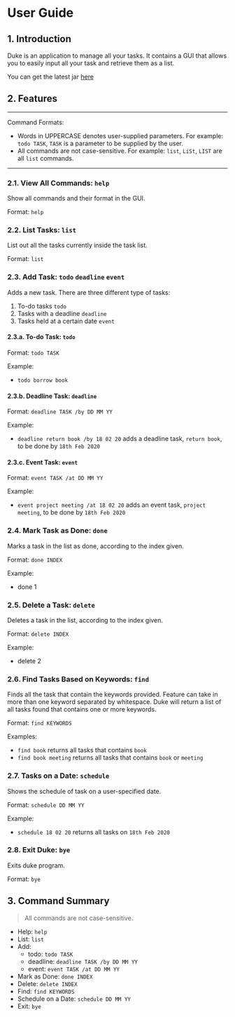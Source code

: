 # User Guide

## 1. Introduction
Duke is an application to manage all your tasks. 
It contains a GUI that allows you to easily input all your task and retrieve them as a list.

You can get the latest jar [here](https://github.com/foochifa/duke/releases)

## 2. Features 
****
Command Formats:

* Words in UPPERCASE denotes user-supplied parameters. 
For example: `todo TASK`, `TASK` is a parameter to be supplied by the user.
* All commands are not case-sensitive. For example: `list`, `LiSt`, `LIST` are all `list` commands.

****
### 2.1. View All Commands: `help`
Show all commands and their format in the GUI.

Format: `help`

### 2.2. List Tasks: `list`
List out all the tasks currently inside the task list.

Format: `list`

### 2.3. Add Task: `todo` `deadline` `event`
Adds a new task. There are three different type of tasks:

1. To-do tasks `todo`
1. Tasks with a deadline `deadline`
1. Tasks held at a certain date `event`

#### 2.3.a. To-do Task: `todo`
Format: `todo TASK`

Example:
* `todo borrow book`

#### 2.3.b. Deadline Task: `deadline`
Format: `deadline TASK /by DD MM YY`

Example:
* `deadline return book /by 18 02 20` adds a deadline task, `return book`, to be done by `18th Feb 2020`

#### 2.3.c. Event Task: `event`
Format: `event TASK /at DD MM YY`

Example:
* `event project meeting /at 18 02 20` adds an event task, `project meeting`, to be done by `18th Feb 2020`

### 2.4. Mark Task as Done: `done`
Marks a task in the list as done, according to the index given.

Format: `done INDEX`

Example:
* done 1
 
### 2.5. Delete a Task: `delete`
Deletes a task in the list, according to the index given.

Format: `delete INDEX`

Example:
* delete 2

### 2.6. Find Tasks Based on Keywords: `find`
Finds all the task that contain the keywords provided. 
Feature can take in more than one keyword separated by whitespace.
Duke will return a list of all tasks found that contains one or more keywords.

Format: `find KEYWORDS`

Examples:
* `find book` 
returns all tasks that contains `book`
* `find book meeting` returns all tasks that contains `book` or `meeting` 

### 2.7. Tasks on a Date: `schedule`
Shows the schedule of task on a user-specified date.

Format: `schedule DD MM YY`

Example:
* `schedule 18 02 20` returns all tasks on `18th Feb 2020`

### 2.8. Exit Duke: `bye`
Exits duke program.

Format: `bye`

## 3. Command Summary
> All commands are not case-sensitive.
- Help: `help`
- List: `list`
- Add: 
  - todo: `todo TASK`
  - deadline: `deadline TASK /by DD MM YY`
  - event: `event TASK /at DD MM YY` 
- Mark as Done: `done INDEX`
- Delete: `delete INDEX`
- Find: `find KEYWORDS`
- Schedule on a Date: `schedule DD MM YY`
- Exit: `bye`
